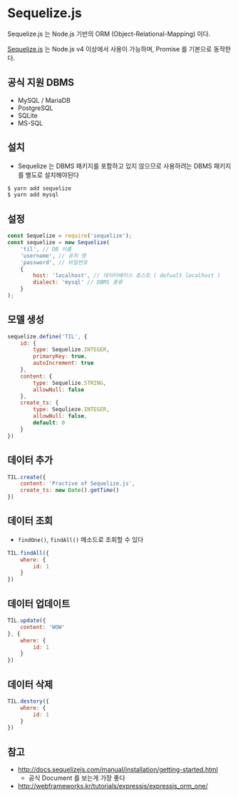 # Sequelize.js
Sequelize.js 는 Node.js  기반의 ORM (Object-Relational-Mapping) 이다.

[Sequelize.js](http://docs.sequelizejs.com/) 는 Node.js v4 이상에서 사용이 가능하며, Promise 를 기본으로 동작한다.

## 공식 지원 DBMS
- MySQL / MariaDB
- PostgreSQL
- SQLite
- MS-SQL

## 설치
- Sequelize 는 DBMS 패키지를 포함하고 있지 않으므로 사용하려는 DBMS 패키지를 별도로 설치해야된다
```bash
$ yarn add sequelize
$ yarn add mysql
```


## 설정
```javascript
const Sequelize = require('sequelize');
const sequelize = new Sequelize(
    'til', // DB 이름
    'username', // 유저 명
    'password', // 비밀번호
    {
        host: 'localhost', // 데이터베이스 호스트 ( defualt localhost )
        dialect: 'mysql' // DBMS 종류
    }
);

```


## 모델 생성
```javascript
sequelize.define('TIL', {
    id: {
        type: Sequelize.INTEGER,
        primaryKey: true,
        autoIncrement: true
    },
    content: {
        type: Sequelize.STRING,
        allowNull: false 
    },
    create_ts: {
        type: Sequlieze.INTEGER,
        allowNull: false,
        default: 0
    }
})
```


## 데이터 추가
```javascript
TIL.create({
    content: 'Practive of Sequelize.js',
    create_ts: new Date().getTime()
})
```


## 데이터 조회
- `findOne()`, `findAll()` 메소드로 조회할 수 있다 
```javascript
TIL.findAll({
    where: {
        id: 1
    }
})
```


## 데이터 업데이트
```javascript
TIL.update({
    content: 'WOW'
}, {
    where: {
        id: 1
    }
})
```


## 데이터 삭제
```javascript
TIL.destory({
    where: {
        id: 1
    }
})
```


## 참고
- http://docs.sequelizejs.com/manual/installation/getting-started.html
    + 공식 Document 를 보는게 가장 좋다
- http://webframeworks.kr/tutorials/expressjs/expressjs_orm_one/
